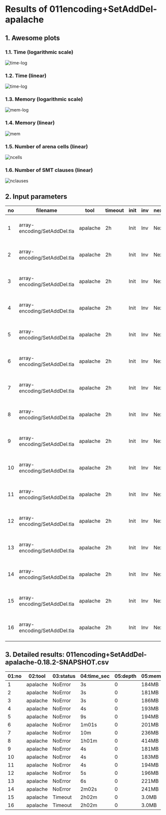 # Results of 011encoding+SetAddDel-apalache


## 1. Awesome plots

### 1.1. Time (logarithmic scale)

![time-log](011encoding+SetAddDel-apalache-time-log.svg "Time Log")

### 1.2. Time (linear)

![time-log](011encoding+SetAddDel-apalache-time.svg "Time Log")

### 1.3. Memory (logarithmic scale)

![mem-log](011encoding+SetAddDel-apalache-mem-log.svg "Memory Log")

### 1.4. Memory (linear)

![mem](011encoding+SetAddDel-apalache-mem.svg "Memory Log")

### 1.5. Number of arena cells (linear)

![ncells](011encoding+SetAddDel-apalache-ncells.svg "Number of arena cells")

### 1.6. Number of SMT clauses (linear)

![nclauses](011encoding+SetAddDel-apalache-nclauses.svg "Number of SMT clauses")

## 2. Input parameters

no  |  filename                      |  tool      |  timeout  |  init  |  inv  |  next  |  args
----|--------------------------------|------------|-----------|--------|-------|--------|-----------------------------------------------------
1   |  array-encoding/SetAddDel.tla  |  apalache  |  2h       |  Init  |  Inv  |  Next  |  --smt-encoding=arrays --length=0 --cinit=CInit0
2   |  array-encoding/SetAddDel.tla  |  apalache  |  2h       |  Init  |  Inv  |  Next  |  --smt-encoding=arrays --length=2 --cinit=CInit2
3   |  array-encoding/SetAddDel.tla  |  apalache  |  2h       |  Init  |  Inv  |  Next  |  --smt-encoding=arrays --length=4 --cinit=CInit4
4   |  array-encoding/SetAddDel.tla  |  apalache  |  2h       |  Init  |  Inv  |  Next  |  --smt-encoding=arrays --length=6 --cinit=CInit6
5   |  array-encoding/SetAddDel.tla  |  apalache  |  2h       |  Init  |  Inv  |  Next  |  --smt-encoding=arrays --length=8 --cinit=CInit8
6   |  array-encoding/SetAddDel.tla  |  apalache  |  2h       |  Init  |  Inv  |  Next  |  --smt-encoding=arrays --length=10 --cinit=CInit10
7   |  array-encoding/SetAddDel.tla  |  apalache  |  2h       |  Init  |  Inv  |  Next  |  --smt-encoding=arrays --length=12 --cinit=CInit12
8   |  array-encoding/SetAddDel.tla  |  apalache  |  2h       |  Init  |  Inv  |  Next  |  --smt-encoding=arrays --length=14 --cinit=CInit14
9   |  array-encoding/SetAddDel.tla  |  apalache  |  2h       |  Init  |  Inv  |  Next  |  --smt-encoding=oopsla19 --length=0 --cinit=CInit0
10  |  array-encoding/SetAddDel.tla  |  apalache  |  2h       |  Init  |  Inv  |  Next  |  --smt-encoding=oopsla19 --length=2 --cinit=CInit2
11  |  array-encoding/SetAddDel.tla  |  apalache  |  2h       |  Init  |  Inv  |  Next  |  --smt-encoding=oopsla19 --length=4 --cinit=CInit4
12  |  array-encoding/SetAddDel.tla  |  apalache  |  2h       |  Init  |  Inv  |  Next  |  --smt-encoding=oopsla19 --length=6 --cinit=CInit6
13  |  array-encoding/SetAddDel.tla  |  apalache  |  2h       |  Init  |  Inv  |  Next  |  --smt-encoding=oopsla19 --length=8 --cinit=CInit8
14  |  array-encoding/SetAddDel.tla  |  apalache  |  2h       |  Init  |  Inv  |  Next  |  --smt-encoding=oopsla19 --length=10 --cinit=CInit10
15  |  array-encoding/SetAddDel.tla  |  apalache  |  2h       |  Init  |  Inv  |  Next  |  --smt-encoding=oopsla19 --length=12 --cinit=CInit12
16  |  array-encoding/SetAddDel.tla  |  apalache  |  2h       |  Init  |  Inv  |  Next  |  --smt-encoding=oopsla19 --length=14 --cinit=CInit14

## 3. Detailed results: 011encoding+SetAddDel-apalache-0.18.2-SNAPSHOT.csv

01:no  |  02:tool   |  03:status  |  04:time_sec  |  05:depth  |  05:mem_kb  |  10:ninit_trans  |  11:ninit_trans  |  12:ncells  |  13:nclauses  |  14:navg_clause_len
-------|------------|-------------|---------------|------------|-------------|------------------|------------------|-------------|---------------|--------------------
1      |  apalache  |  NoError    |  3s           |  0         |  184MB      |  0               |  0               |  4.0        |  3.0          |  4.0
2      |  apalache  |  NoError    |  3s           |  0         |  181MB      |  0               |  0               |  31         |  37           |  10
3      |  apalache  |  NoError    |  3s           |  0         |  186MB      |  0               |  0               |  73         |  98           |  13
4      |  apalache  |  NoError    |  4s           |  0         |  193MB      |  0               |  0               |  123        |  179          |  14
5      |  apalache  |  NoError    |  9s           |  0         |  194MB      |  0               |  0               |  181        |  280          |  15
6      |  apalache  |  NoError    |  1m01s        |  0         |  201MB      |  0               |  0               |  247        |  401          |  16
7      |  apalache  |  NoError    |  10m          |  0         |  236MB      |  0               |  0               |  321        |  542          |  17
8      |  apalache  |  NoError    |  1h01m        |  0         |  414MB      |  0               |  0               |  403        |  703          |  18
9      |  apalache  |  NoError    |  4s           |  0         |  181MB      |  0               |  0               |  5.0        |  5.0          |  5.0
10     |  apalache  |  NoError    |  4s           |  0         |  183MB      |  0               |  0               |  51         |  61           |  12
11     |  apalache  |  NoError    |  4s           |  0         |  194MB      |  0               |  0               |  139        |  172          |  17
12     |  apalache  |  NoError    |  5s           |  0         |  196MB      |  0               |  0               |  259        |  327          |  22
13     |  apalache  |  NoError    |  6s           |  0         |  221MB      |  0               |  0               |  411        |  526          |  27
14     |  apalache  |  NoError    |  2m02s        |  0         |  241MB      |  0               |  0               |  595        |  769          |  32
15     |  apalache  |  Timeout    |  2h02m        |  0         |  3.0MB      |  0               |  0               |  730        |  962          |  36
16     |  apalache  |  Timeout    |  2h02m        |  0         |  3.0MB      |  0               |  0               |  776        |  1.0K         |  38
